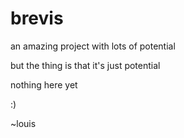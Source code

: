 #	brevis

an amazing project with lots of potential

but the thing is that it's just potential

nothing here yet

:)

~louis
